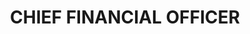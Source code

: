 ---
name : MR. JEFFREY DEWIT
department: NATIONAL AERONAUTICS & SPACE ADMINISTRATION
title: CHIEF FINANCIAL OFFICER
img:
description: Jeff DeWit was unanimously confirmed by the U.S. Senate on March 14, 2018, to serve as NASA’s Chief Financial Officer. As NASA CFO, DeWit ensures the financial health of the agency, which includes effectively employing agency resources toward the achievement of NASA’s strategic plan. He manages the organization’s budget and fiscal operations, directs the preparation and submission of annual financial and budgetary reports, and coordinates agency financial management activities with other federal agencies.
             
   DeWit comes to NASA from Arizona state government, where he was elected in 2014 and served as State Treasurer, a role in which he was responsible for the oversight of more than $15 billion in state investments and more than $32 billion of annual inflows and outflows. DeWit also served as the chairman of Arizona’s State Board of Investment and State Loan Commission, and as Surveyor General.
             
   DeWit’s career in finance began in 1992 at one of the largest brokerage firms in the country, moving up quickly to become one of Smith Barney’s youngest fully-licensed investment professionals.
             
   In 1999, DeWit started a company called ECHOtrade, and during his 14 years as Chief Executive Officer at their Phoenix headquarters, he grew the company to more than 500 licensed professional traders worldwide. He also developed and pioneered one of the first software platforms that enabled market makers to trade off the exchange floor reducing costs and creating efficiency, while producing some of the best real-time financial risk management software and algorithms.
             
   DeWit has a Master of Business Administration from the University of Arizona, a Bachelor of Science in Business Administration with a concentration in Finance from the University of Southern California, and also has an accounting degree. He also has two certificates in Public Treasury Management from the National Institute of Public Finance, and is a National Association of Corporate Directors Board Leadership Fellow.

---